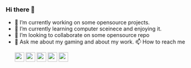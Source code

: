 ### Hi there 👋

- 🔭 I’m currently working on some opensource projects.
- 🌱 I’m currently learning computer sceinece and enjoying it.
- 👯 I’m looking to collaborate on some opensource repo
- 💬 Ask me about my gaming and about my work.
📫 How to reach me <p> <a href="mailto:hunzlahmalik@gmail.com"><img src="https://img.shields.io/badge/gmail-c14438?&style=for-the-badge&logo=gmail&logoColor=white" height=25></a>
<a href="https://www.linkedin.com/in/hunzlahmalik/"><img src="https://img.shields.io/badge/linkedin-%230077B5.svg?&style=for-the-badge&logo=linkedin&logoColor=white" height=25></a> <a href="https://stackoverflow.com/users/11211430/"><img src="https://img.shields.io/badge/-Stackoverflow-orange?logo=stack-overflow&style=for-the-badge&logoColor=white" height=25></a> <a href="https://www.instagram.com/hunzlahmalik/"><img src="https://img.shields.io/badge/-Instagram-deeppink?logo=instagram&style=for-the-badge&logoColor=white" height=25></a> <a href="https://dev.to/ghostoverflow"><img src="https://img.shields.io/badge/dev-000000.svg?&style=for-the-badge&logo=Dev&logoColor=white" height=25></a> </p>
